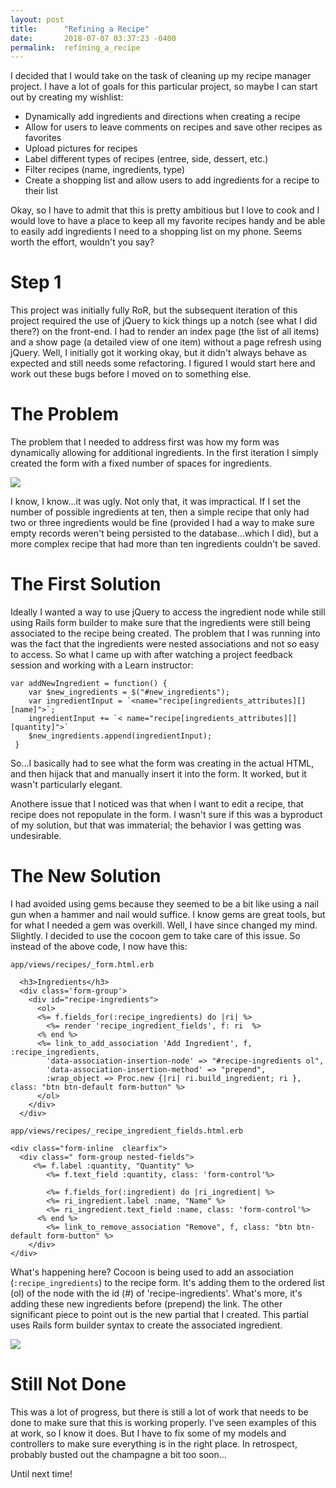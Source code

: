 ```yaml
---
layout: post
title:      "Refining a Recipe"
date:       2018-07-07 03:37:23 -0400
permalink:  refining_a_recipe
---
```



I decided that I would take on the task of cleaning up my recipe manager project. I have a lot of goals for this particular project, so maybe I can start out by creating my wishlist:

* Dynamically add ingredients and directions when creating a recipe
* Allow for users to leave comments on recipes and save other recipes as favorites
* Upload pictures for recipes
* Label different types of recipes (entree, side, dessert, etc.)
* Filter recipes (name, ingredients, type)
* Create a shopping list and allow users to add ingredients for a recipe to their list

Okay, so I have to admit that this is pretty ambitious but I love to cook and I would love to have a place to keep all my favorite recipes handy and be able to easily add ingredients I need to a shopping list on my phone. Seems worth the effort, wouldn't you say?

# Step 1
This project was initially fully RoR, but the subsequent iteration of this project required the use of jQuery to kick things up a notch (see what I did there?) on the front-end. I had to render an index page (the list of all items) and a show page (a detailed view of one item) without a page refresh using jQuery. Well, I initially got it working okay, but it didn't always behave as expected and still needs some refactoring. I figured I would start here and work out these bugs before I moved on to something else.

# The Problem
The problem that I needed to address first was how my form was dynamically allowing for additional ingredients. In the first iteration I simply created the form with a fixed number of spaces for ingredients. 

![](https://media.giphy.com/media/cPKWZB2aaB3rO/giphy.gif)

I know, I know...it was ugly. Not only that, it was impractical. If I set the number of possible ingredients at ten, then a simple recipe that only had two or three ingredients would be fine (provided I had a way to make sure empty records weren't being persisted to the database...which I did), but a more complex recipe that had more than ten ingredients couldn't be saved.

# The First Solution
Ideally I wanted a way to use jQuery to access the ingredient node while still using Rails form builder to make sure that the ingredients were still being associated to the recipe being created. The problem that I was running into was the fact that the ingredients were nested associations and not so easy to access. So what I came up with after watching a project feedback session and working with a Learn instructor:

```
var addNewIngredient = function() {
    var $new_ingredients = $("#new_ingredients");
    var ingredientInput = `<name="recipe[ingredients_attributes][][name]">`;
    ingredientInput += `< name="recipe[ingredients_attributes][][quantity]">`
    $new_ingredients.append(ingredientInput);
 }
 ```
 
So...I basically had to see what the form was creating in the actual HTML, and then hijack that and manually insert it into the form. It worked, but it wasn't particularly elegant.
 
 Anothere issue that I noticed was that when I want to edit a recipe, that recipe does not repopulate in the form. I wasn't sure if this was a byproduct of my solution, but that was immaterial; the behavior I was getting was undesirable.
 
 # The New Solution
 I had avoided using gems because they seemed to be a bit like using a nail gun when a hammer and nail would suffice. I know gems are great tools, but for what I needed a gem was overkill. Well, I have since changed my mind. Slightly. I decided to use the cocoon gem to take care of this issue. So instead of the above code, I now have this:
 
```
app/views/recipes/_form.html.erb

  <h3>Ingredients</h3>
  <div class='form-group'>
    <div id="recipe-ingredients">
      <ol>
      <%= f.fields_for(:recipe_ingredients) do |ri| %>
        <%= render 'recipe_ingredient_fields', f: ri  %>
      <% end %>
      <%= link_to_add_association 'Add Ingredient', f, :recipe_ingredients,
        'data-association-insertion-node' => "#recipe-ingredients ol",
        'data-association-insertion-method' => "prepend",
        :wrap_object => Proc.new {|ri| ri.build_ingredient; ri }, class: "btn btn-default form-button" %>
      </ol>
    </div>
  </div>
```

```
app/views/recipes/_recipe_ingredient_fields.html.erb

<div class="form-inline  clearfix">
  <div class=" form-group nested-fields">
	 <%= f.label :quantity, "Quantity" %>
		<%= f.text_field :quantity, class: 'form-control'%>

		<%= f.fields_for(:ingredient) do |ri_ingredient| %>
		<%= ri_ingredient.label :name, "Name" %>
		<%= ri_ingredient.text_field :name, class: 'form-control'%>
	  <% end %>
		<%= link_to_remove_association "Remove", f, class: "btn btn-default form-button" %>
	</div>
</div>
```

What's happening here? Cocoon is being used to add an association (`:recipe_ingredients`) to the recipe form. It's adding them to the ordered list (ol) of the node with the id (#) of 'recipe-ingredients'. What's more, it's adding these new ingredients before (prepend) the link. The other significant piece to point out is the new partial that I created. This partial uses Rails form builder syntax to create the associated ingredient.

![](https://media.giphy.com/media/rjkJD1v80CjYs/giphy.gif)

# Still Not Done
This was a lot of progress, but there is still a lot of work that needs to be done to make sure that this is working properly. I've seen examples of this at work, so I know it does. But I have to fix some of my models and controllers to make sure everything is in the right place. In retrospect, probably busted out the champagne a bit too soon...

Until next time!
